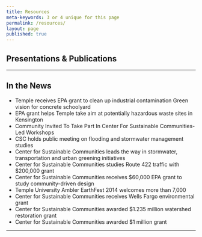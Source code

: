```yaml
---
title: Resources
meta-keywords: 3 or 4 unique for this page
permalink: /resources/
layout: page
published: true
---
```


## Presentations & Publications







---

## In the News

- Temple receives EPA grant to clean up industrial contamination Green vision for concrete schoolyard
- EPA grant helps Temple take aim at potentially hazardous waste sites in Kensington
- Community Invited To Take Part In Center For Sustainable Communities-Led Workshops
- CSC holds public meeting on flooding and stormwater management studies
- Center for Sustainable Communities leads the way in stormwater, transportation and urban greening initiatives
- Center for Sustainable Communities studies Route 422 traffic with $200,000 grant
- Center for Sustainable Communities receives $60,000 EPA grant to study community-driven design
- Temple University Ambler EarthFest 2014 welcomes more than 7,000
- Center for Sustainable Communities receives Wells Fargo environmental grant
- Center for Sustainable Communities awarded $1.235 million watershed restoration grant
- Center for Sustainable Communities awarded $1 million grant
---
